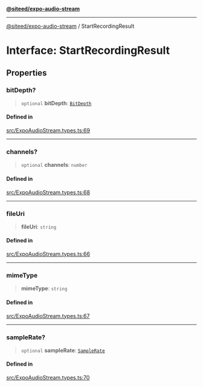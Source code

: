 [**@siteed/expo-audio-stream**](../README.md)

***

[@siteed/expo-audio-stream](../README.md) / StartRecordingResult

# Interface: StartRecordingResult

## Properties

### bitDepth?

> `optional` **bitDepth**: [`BitDepth`](../type-aliases/BitDepth.md)

#### Defined in

[src/ExpoAudioStream.types.ts:69](https://github.com/deeeed/expo-audio-stream/blob/816fff0ed70c4d058d880e20bf324c8aa58050a3/packages/expo-audio-stream/src/ExpoAudioStream.types.ts#L69)

***

### channels?

> `optional` **channels**: `number`

#### Defined in

[src/ExpoAudioStream.types.ts:68](https://github.com/deeeed/expo-audio-stream/blob/816fff0ed70c4d058d880e20bf324c8aa58050a3/packages/expo-audio-stream/src/ExpoAudioStream.types.ts#L68)

***

### fileUri

> **fileUri**: `string`

#### Defined in

[src/ExpoAudioStream.types.ts:66](https://github.com/deeeed/expo-audio-stream/blob/816fff0ed70c4d058d880e20bf324c8aa58050a3/packages/expo-audio-stream/src/ExpoAudioStream.types.ts#L66)

***

### mimeType

> **mimeType**: `string`

#### Defined in

[src/ExpoAudioStream.types.ts:67](https://github.com/deeeed/expo-audio-stream/blob/816fff0ed70c4d058d880e20bf324c8aa58050a3/packages/expo-audio-stream/src/ExpoAudioStream.types.ts#L67)

***

### sampleRate?

> `optional` **sampleRate**: [`SampleRate`](../type-aliases/SampleRate.md)

#### Defined in

[src/ExpoAudioStream.types.ts:70](https://github.com/deeeed/expo-audio-stream/blob/816fff0ed70c4d058d880e20bf324c8aa58050a3/packages/expo-audio-stream/src/ExpoAudioStream.types.ts#L70)
